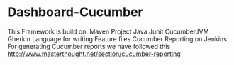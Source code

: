 Dashboard-Cucumber
==================
This Framework is build on:
Maven Project 
Java 
Junit
CucumberJVM
Gherkin Language for writing Feature files
Cucumber Reporting on Jenkins
For generating Cucumber reports we have followed this http://www.masterthought.net/section/cucumber-reporting
